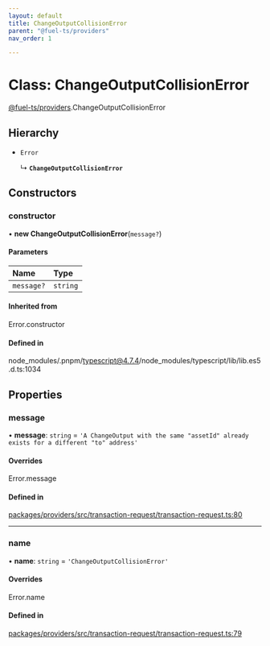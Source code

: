 ```yaml
---
layout: default
title: ChangeOutputCollisionError
parent: "@fuel-ts/providers"
nav_order: 1

---
```


# Class: ChangeOutputCollisionError

[@fuel-ts/providers](../index.md).ChangeOutputCollisionError

## Hierarchy

- `Error`

  ↳ **`ChangeOutputCollisionError`**

## Constructors

### constructor

• **new ChangeOutputCollisionError**(`message?`)

#### Parameters

| Name | Type |
| :------ | :------ |
| `message?` | `string` |

#### Inherited from

Error.constructor

#### Defined in

node_modules/.pnpm/typescript@4.7.4/node_modules/typescript/lib/lib.es5.d.ts:1034

## Properties

### message

• **message**: `string` = `'A ChangeOutput with the same "assetId" already exists for a different "to" address'`

#### Overrides

Error.message

#### Defined in

[packages/providers/src/transaction-request/transaction-request.ts:80](https://github.com/FuelLabs/fuels-ts/blob/master/packages/providers/src/transaction-request/transaction-request.ts#L80)

___

### name

• **name**: `string` = `'ChangeOutputCollisionError'`

#### Overrides

Error.name

#### Defined in

[packages/providers/src/transaction-request/transaction-request.ts:79](https://github.com/FuelLabs/fuels-ts/blob/master/packages/providers/src/transaction-request/transaction-request.ts#L79)
